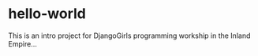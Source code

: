 # hello-world
This is an intro project for DjangoGirls programming workship in the Inland Empire...
